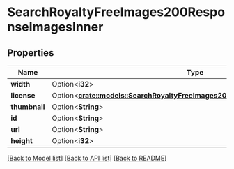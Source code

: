 # SearchRoyaltyFreeImages200ResponseImagesInner

## Properties

Name | Type | Description | Notes
------------ | ------------- | ------------- | -------------
**width** | Option<**i32**> |  | [optional]
**license** | Option<[**crate::models::SearchRoyaltyFreeImages200ResponseImagesInnerLicense**](searchRoyaltyFreeImages_200_response_images_inner_license.md)> |  | [optional]
**thumbnail** | Option<**String**> |  | [optional]
**id** | Option<**String**> |  | [optional]
**url** | Option<**String**> |  | [optional]
**height** | Option<**i32**> |  | [optional]

[[Back to Model list]](../README.md#documentation-for-models) [[Back to API list]](../README.md#documentation-for-api-endpoints) [[Back to README]](../README.md)


